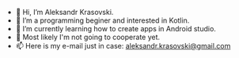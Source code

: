 - 👋 Hi, I’m Aleksandr Krasovski.
- 👀 I’m a programming beginer and interested in Kotlin.
- 🌱 I’m currently learning how to create apps in Android studio.
- 💞️ Most likely I'm not going to cooperate yet.
- 📫 Here is my e-mail just in case: aleksandr.krasovski@gmail.com

<!---
AleksandrKrasovski/AleksandrKrasovski is a ✨ special ✨ repository because its `README.md` (this file) appears on your GitHub profile.
You can click the Preview link to take a look at your changes.
--->
